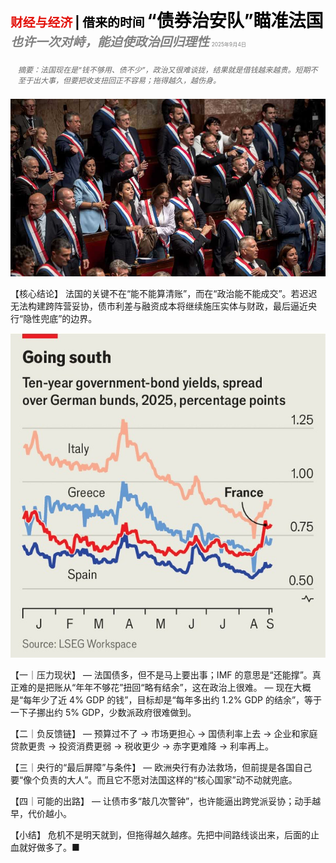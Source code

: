 <span style="color:#E3120B; font-size:14.9pt; font-weight:bold;">财经与经济</span> <span style="color:#000000; font-size:14.9pt; font-weight:bold;">| 借来的时间</span>
<span style="color:#000000; font-size:21.0pt; font-weight:bold;">“债券治安队”瞄准法国</span>
<span style="color:#808080; font-size:14.9pt; font-weight:bold; font-style:italic;">也许一次对峙，能迫使政治回归理性</span>
<span style="color:#808080; font-size:6.2pt;">2025年9月4日</span>

<div style="padding:8px 12px; color:#666; font-size:9.0pt; font-style:italic; margin:12px 0;">
摘要：法国现在是“钱不够用、债不少”，政治又很难谈拢，结果就是借钱越来越贵。短期不至于出大事，但要把收支扭回正不容易；拖得越久，越伤身。 
</div>

![](../images/058_Bond_vigilantes_take_aim_at_France/p0238_img01.jpeg)

【核心结论】
法国的关键不在“能不能算清账”，而在“政治能不能成交”。若迟迟无法构建跨阵营妥协，债市利差与融资成本将继续施压实体与财政，最后逼近央行“隐性兜底”的边界。

![](../images/058_Bond_vigilantes_take_aim_at_France/p0239_img01.jpeg)

【一｜压力现状】
— 法国债多，但不是马上要出事；IMF 的意思是“还能撑”。真正难的是把账从“年年不够花”扭回“略有结余”，这在政治上很难。
— 现在大概是“每年少了近 4% GDP 的钱”，目标却是“每年多出约 1.2% GDP 的结余”，等于一下子挪出约 5% GDP，少数派政府很难做到。

【二｜负反馈链】
— 预算过不了 → 市场更担心 → 国债利率上去 → 企业和家庭贷款更贵 → 投资消费更弱 → 税收更少 → 赤字更难降 → 利率再上。

【三｜央行的“最后屏障”与条件】
— 欧洲央行有办法救场，但前提是各国自己要“像个负责的大人”。而且它不愿对法国这样的“核心国家”动不动就兜底。

【四｜可能的出路】
— 让债市多“敲几次警钟”，也许能逼出跨党派妥协；动手越早，代价越小。

【小结】
危机不是明天就到，但拖得越久越疼。先把中间路线谈出来，后面的止血就好做多了。■



